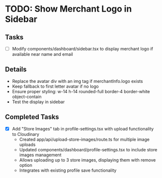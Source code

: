 # TODO: Show Merchant Logo in Sidebar

## Tasks
- [ ] Modify components/dashboard/sidebar.tsx to display merchant logo if available near name and email

## Details
- Replace the avatar div with an img tag if merchantInfo.logo exists
- Keep fallback to first letter avatar if no logo
- Ensure proper styling: w-14 h-14 rounded-full border-4 border-white object-contain
- Test the display in sidebar

## Completed Tasks
- [x] Add "Store Images" tab in profile-settings.tsx with upload functionality to Cloudinary
  - Created app/api/upload-store-images/route.ts for multiple image uploads
  - Updated components/dashboard/profile-settings.tsx to include store images management
  - Allows uploading up to 3 store images, displaying them with remove option
  - Integrates with existing profile save functionality
